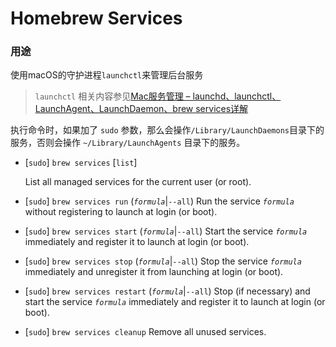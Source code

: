 # Homebrew Services

### 用途

使用macOS的守护进程`launchctl`来管理后台服务

> `launchctl` 相关内容参见[Mac服务管理 – launchd、launchctl、LaunchAgent、LaunchDaemon、brew services详解](https://www.xiebruce.top/983.html)

执行命令时，如果加了 `sudo` 参数，那么会操作`/Library/LaunchDaemons`目录下的服务，否则会操作  `~/Library/LaunchAgents`  目录下的服务。

- [`sudo`] `brew services` [`list`]

  List all managed services for the current user (or root).

- [`sudo`] `brew services run` (*`formula`*|`--all`)
  Run the service *`formula`* without registering to launch at login (or boot).

- [`sudo`] `brew services start` (*`formula`*|`--all`)
Start the service *`formula`* immediately and register it to launch at login (or boot).

- [`sudo`] `brew services stop` (*`formula`*|`--all`)
Stop the service *`formula`* immediately and unregister it from launching at login (or boot).

- [`sudo`] `brew services restart` (*`formula`*|`--all`)
Stop (if necessary) and start the service *`formula`* immediately and register it to launch at login (or boot).

- [`sudo`] `brew services cleanup`
Remove all unused services.
